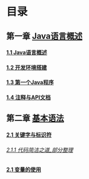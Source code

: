 # 目录

## 第一章 [Java语言概述](https://github.com/minboo/Java/blob/main/Chapter_1)

   #### [1.1 Java语言概述](https://github.com/minboo/Java/blob/main/Chapter_1/1.Java%E8%AF%AD%E8%A8%80%E6%A6%82%E8%BF%B0.md)
   
   #### [1.2 开发环境搭建](https://github.com/minboo/Java/blob/main/Chapter_1/2.开发环境搭建.md)
   #### [1.3 第一个Java程序](https://github.com/minboo/Java/blob/main/Chapter_1/3.第一个Java程序.md)
   #### [1.4 注释与API文档](https://github.com/minboo/Java/blob/main/Chapter_1/4.注释与API文档.md)
## 第二章 [基本语法](https://github.com/minboo/Java/blob/main/Chapter2)
   #### [2.1 关键字与标识符](https://github.com/minboo/Java/blob/main/Chapter2/1.关键字与标识符.md)
     
   ###### [2.1.1 代码简洁之道_部分整理](https://github.com/minboo/Java/blob/main/Chapter2/1.1代码简洁之道_部分整理.md)
   
   #### [2.1 变量的使用](https://github.com/minboo/Java/blob/main/Chapter2/2.变量的使用.md)
   
